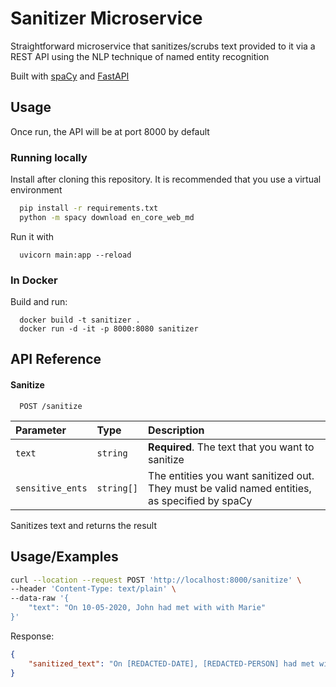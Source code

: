 
# Sanitizer Microservice

Straightforward microservice that sanitizes/scrubs text provided to it via a REST API using the NLP technique of named entity recognition

Built with [spaCy](http://spacy.io) and [FastAPI](https://fastapi.tiangolo.com/)


## Usage 

Once run, the API will be at port 8000 by default

### Running locally

Install after cloning this repository. It is recommended that you use a virtual environment

```bash 
  pip install -r requirements.txt
  python -m spacy download en_core_web_md

```
Run it with

```
  uvicorn main:app --reload
```

### In Docker

Build and run:

```
  docker build -t sanitizer .
  docker run -d -it -p 8000:8080 sanitizer
```

## API Reference

#### Sanitize

```http
  POST /sanitize
```

| Parameter | Type     | Description                |
| :-------- | :------- | :------------------------- |
| `text` | `string` | **Required**. The text that you want to sanitize 
| `sensitive_ents` | `string[]` | The entities you want sanitized out. They must be valid named entities, as specified by spaCy

Sanitizes text and returns the result
## Usage/Examples

```bash 
curl --location --request POST 'http://localhost:8000/sanitize' \
--header 'Content-Type: text/plain' \
--data-raw '{
    "text": "On 10-05-2020, John had met with with Marie"
}'
```
Response:

```json
{
    "sanitized_text": "On [REDACTED-DATE], [REDACTED-PERSON] had met with with [REDACTED-PERSON]"
}

```

  